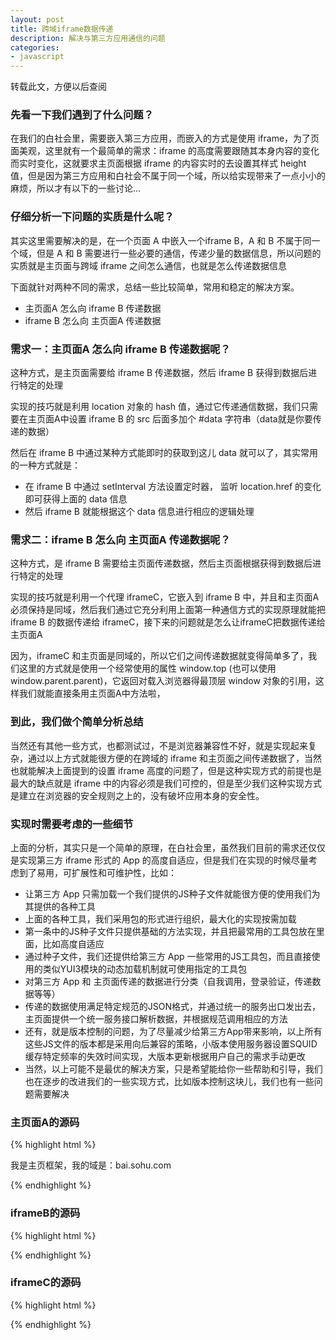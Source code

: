 ```yaml
---
layout: post
title: 跨域iframe数据传递
description: 解决与第三方应用通信的问题
categories:
- javascript
---
```

转载此文，方便以后查阅

### 先看一下我们遇到了什么问题？

在我们的白社会里，需要嵌入第三方应用，而嵌入的方式是使用 iframe，为了页面美观，这里就有一个最简单的需求：iframe 的高度需要跟随其本身内容的变化而实时变化，这就要求主页面根据 iframe 的内容实时的去设置其样式 height 值，但是因为第三方应用和白社会不属于同一个域，所以给实现带来了一点小小的麻烦，所以才有以下的一些讨论…

### 仔细分析一下问题的实质是什么呢？

其实这里需要解决的是，在一个页面 A 中嵌入一个iframe B，A 和 B 不属于同一个域，但是 A 和 B 需要进行一些必要的通信，传递少量的数据信息，所以问题的实质就是主页面与跨域 iframe 之间怎么通信，也就是怎么传递数据信息

下面就针对两种不同的需求，总结一些比较简单，常用和稳定的解决方案。

* 主页面A 怎么向 iframe B 传递数据
* iframe B 怎么向 主页面A 传递数据

### 需求一：主页面A 怎么向 iframe B 传递数据呢？

这种方式，是主页面需要给 iframe B 传递数据，然后 iframe B 获得到数据后进行特定的处理

实现的技巧就是利用 <span class="impo">location 对象的 hash 值，通过它传递通信数据，我们只需要在主页面A中设置 iframe B 的 src 后面多加个 #data 字符串</span>（data就是你要传递的数据）

然后在 iframe B 中通过某种方式能即时的获取到这儿 data 就可以了，其实常用的一种方式就是：

* 在 iframe B 中通过 setInterval 方法设置定时器， 监听 location.href 的变化即可获得上面的 data 信息
* 然后 iframe B 就能根据这个 data 信息进行相应的逻辑处理

### 需求二：iframe B 怎么向 主页面A 传递数据呢？

这种方式，是 iframe B 需要给主页面传递数据，然后主页面根据获得到数据后进行特定的处理

实现的技巧就是利用一个代理 iframeC，它嵌入到 iframe B 中，并且和主页面A必须保持是同域，然后我们通过它充分利用上面第一种通信方式的实现原理就能把 iframe B 的数据传递给 iframeC，接下来的问题就是怎么让iframeC把数据传递给主页面A

因为，iframeC 和主页面是同域的，所以它们之间传递数据就变得简单多了，我们这里的方式就是使用一个经常使用的属性 window.top (也可以使用window.parent.parent)，它返回对载入浏览器得最顶层 window 对象的引用，这样我们就能直接条用主页面A中方法啦，

### 到此，我们做个简单分析总结

当然还有其他一些方式，也都测试过，不是浏览器兼容性不好，就是实现起来复杂，通过以上方式就能很方便的在跨域的 iframe 和主页面之间传递数据了，当然也就能解决上面提到的设置 iframe 高度的问题了，但是这种实现方式的前提也是最大的缺点就是 iframe 中的内容必须是我们可控的，但是至少我们这种实现方式是建立在浏览器的安全规则之上的，没有破坏应用本身的安全性。

### 实现时需要考虑的一些细节

上面的分析，其实只是一个简单的原理，在白社会里，虽然我们目前的需求还仅仅是实现第三方 iframe 形式的 App 的高度自适应，但是我们在实现的时候尽量考虑到了易用，可扩展性和可维护性，比如：

* 让第三方 App 只需加载一个我们提供的JS种子文件就能很方便的使用我们为其提供的各种工具
* 上面的各种工具，我们采用包的形式进行组织，最大化的实现按需加载
* 第一条中的JS种子文件只提供基础的方法实现，并且把最常用的工具包放在里面，比如高度自适应
* 通过种子文件，我们还提供给第三方 App 一些常用的JS工具包，而且直接使用的类似YUI3模块的动态加载机制就可使用指定的工具包
* 对第三方 App 和 主页面传递的数据进行分类（自我调用，登录验证，传递数据等等）
* 传递的数据使用满足特定规范的JSON格式，并通过统一的服务出口发出去，主页面提供一个统一服务接口解析数据，并根据规范调用相应的方法
* 还有，就是版本控制的问题，为了尽量减少给第三方App带来影响，以上所有这些JS文件的版本都是采用向后兼容的策略，小版本使用服务器设置SQUID缓存特定频率的失效时间实现，大版本更新根据用户自己的需求手动更改
* 当然，以上可能不是最优的解决方案，只是希望能给你一些帮助和引导，我们也在逐步的改进我们的一些实现方式，比如版本控制这块儿，我们也有一些问题需要解决

### 主页面A的源码

{% highlight html  %}
<script type="text/javascript">
function init(){
    document.domain = 'bai.sohu.com';
    alert('我是主框架，嵌入了第三方应用IframeB,下面开始加载应用');
    var iframeTag = document.getElementById('frameB'),
        iframeSrc = 'http://test.com/iframePage.html';
    iframeTag.src = iframeSrc;
    iframeTag.style.display = 'block';
}

function callback(h){
    var iframeB = document.getElementById('frameB');
    alert('IframeC调用我（主框架）接口，把IframeB的高度传给我，具体值是：' + h);
    iframeB.style.height= h + 10 + 'px';
    iframeB.src += '#'+ h;
}
</script>
<body onload="init();">
    <p>我是主页框架，我的域是：bai.sohu.com</p>
    <iframe id="frameB" style="display:none;"></iframe>
</body>
{% endhighlight %}

### iframeB的源码

{% highlight html  %}
<script type="text/javascript">
function init(){
    alert('我是第三方App，下面开始创建和主框架同域的通信通道IframeC,并设置它的src，用#号传递高度值');
    var iframeTag = document.getElementById('frameC'),
    iframeSrc = 'http://bai.sohu.com/iframePageC.html#',
    pageHeight = document.documentElement.scrollHeight || document.body.scrollHeight;
    iframeTag.src = iframeSrc + pageHeight;
    iframeTag.style.display = 'block';

    window.setTimeout(function(){
        alert('主页面设置我（IframeB）的src，通过Hash（#）给我传递它收到的高度：' + location.hash);
    },2000);
}
</script>
{% endhighlight %}

### iframeC的源码

{% highlight html  %}
<script type="text/javascript">
document.domain = 'bai.sohu.com';
alert('我（IframeC）收到iframeB通过参数（#）给我传递高度值，我现在调用主页面方法去设置IframeB的高度');
top.callback(window.location.href.split('#')[1]);
</script>
{% endhighlight %}
